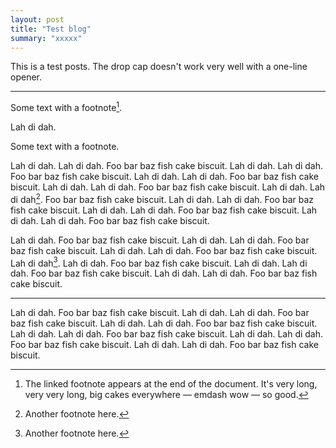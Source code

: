 ```yaml
---
layout: post
title: "Test blog"
summary: "xxxxx"
---
```


This is a test posts. The drop cap doesn't work very well with a one-line opener.

 - - -

Some text with a footnote[^1].

Lah di dah.

Some text with a footnote.

Lah di dah. Lah di dah. Foo bar baz fish cake biscuit. Lah di dah. Lah di dah. Foo bar baz fish cake biscuit. Lah di dah. Lah di dah. Foo bar baz fish cake biscuit. Lah di dah. Lah di dah. Foo bar baz fish cake biscuit. Lah di dah. Lah di dah[^2]. Foo bar baz fish cake biscuit. Lah di dah. Lah di dah. Foo bar baz fish cake biscuit. Lah di dah. Lah di dah. Foo bar baz fish cake biscuit. Lah di dah. Lah di dah. Foo bar baz fish cake biscuit.


Lah di dah. Foo bar baz fish cake biscuit. Lah di dah. Lah di dah. Foo bar baz fish cake biscuit. Lah di dah. Lah di dah. Foo bar baz fish cake biscuit. Lah di dah[^3]. Lah di dah. Foo bar baz fish cake biscuit. Lah di dah. Lah di dah. Foo bar baz fish cake biscuit. Lah di dah. Lah di dah. Foo bar baz fish cake biscuit.

- - -

Lah di dah. Foo bar baz fish cake biscuit. Lah di dah. Lah di dah. Foo bar baz fish cake biscuit. Lah di dah. Lah di dah. Foo bar baz fish cake biscuit. Lah di dah. Lah di dah. Foo bar baz fish cake biscuit. Lah di dah. Lah di dah. Foo bar baz fish cake biscuit. Lah di dah. Lah di dah. Foo bar baz fish cake biscuit.

[^1]: The linked footnote appears at the end of the document. It's very long, very very long, big cakes everywhere — emdash wow — so good.
[^2]: Another footnote here.
[^3]: Another footnote here.

